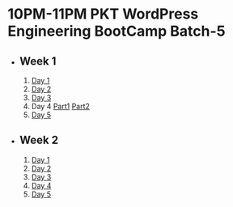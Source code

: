 # 10PM-11PM PKT WordPress Engineering BootCamp Batch-5

- ## Week 1

   1. [Day 1](https://www.facebook.com/iCodeguru/videos/1856348491443244)
   2. [Day 2](https://www.facebook.com/iCodeguru/videos/395921353270866)
   3. [Day 3](https://www.facebook.com/iCodeguru/videos/3742759979312498)
   4. Day 4 [Part1](https://www.facebook.com/iCodeguru/videos/1112832457087150) [Part2](https://www.facebook.com/iCodeguru/videos/1088445782708294)
   5. [Day 5](https://www.facebook.com/iCodeguru/videos/2477922079063089)

- ## Week 2

   1. [Day 1](https://www.facebook.com/iCodeguru/videos/892968446063034)
   2. [Day 2](https://www.facebook.com/watch/?v=1640277283202240)
   3. [Day 3](https://www.facebook.com/iCodeguru/videos/534233402595256/)
   4. [Day 4](https://www.facebook.com/iCodeguru/videos/940951501124486)
   5. [Day 5](https://www.facebook.com/iCodeguru/videos/1056595319374175)

<!-- - ## Week 3

   1. [Day 1](https://www.facebook.com/iCodeguru/videos/1270477127454675)
   2. [Day 2](https://www.facebook.com/iCodeguru/videos/514665224518126)
   3. [Day 3](https://www.facebook.com/iCodeguru/videos/1250605379462506)
   4. [Day 4](https://www.facebook.com/iCodeguru/videos/8488753684496441/)
   5. [Day 5]() -->

<!-- - ## Week 

   1. [Day 1]()
   2. [Day 2]()
   3. [Day 3]()
   4. [Day 4]()
   5. [Day 5]() -->